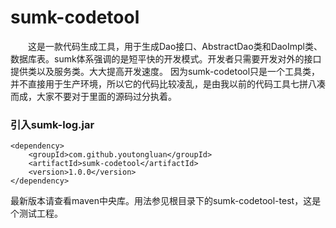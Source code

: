 # sumk-codetool
&emsp;&emsp;这是一款代码生成工具，用于生成Dao接口、AbstractDao类和DaoImpl类、数据库表。sumk体系强调的是短平快的开发模式。开发者只需要开发对外的接口提供类以及服务类。大大提高开发速度。
因为sumk-codetool只是一个工具类，并不直接用于生产环境，所以它的代码比较凌乱，是由我以前的代码工具七拼八凑而成，大家不要对于里面的源码过分执着。

### 引入sumk-log.jar
```
<dependency>
    <groupId>com.github.youtongluan</groupId>
    <artifactId>sumk-codetool</artifactId>
    <version>1.0.0</version>
</dependency>
```
最新版本请查看maven中央库。用法参见根目录下的sumk-codetool-test，这是个测试工程。




